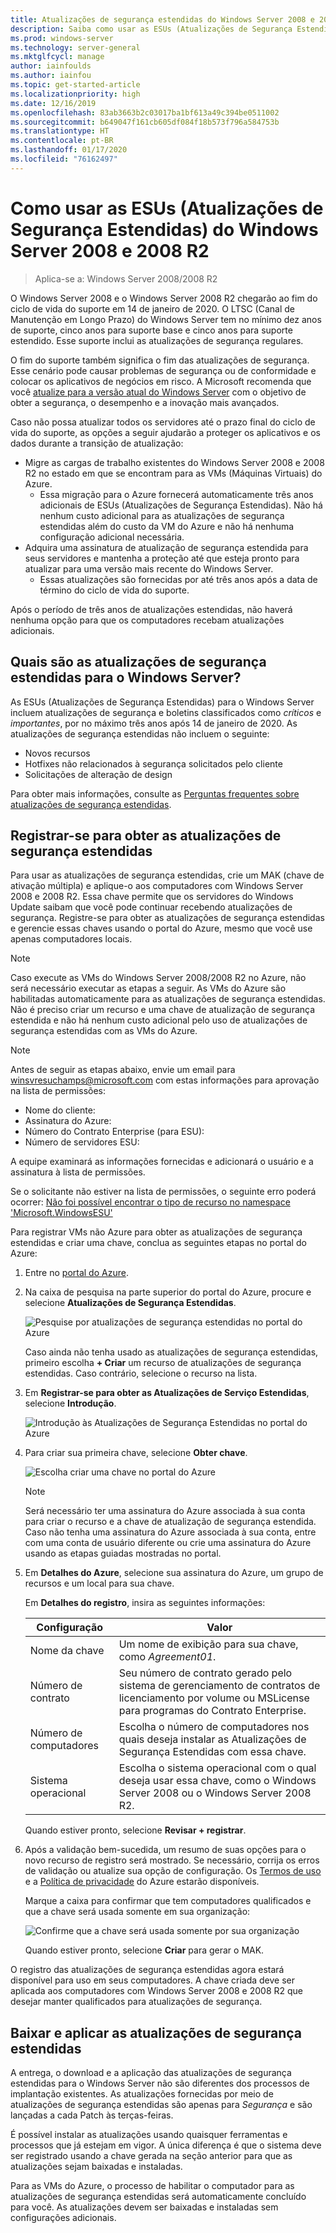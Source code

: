 ```yaml
---
title: Atualizações de segurança estendidas do Windows Server 2008 e 2008 R2
description: Saiba como usar as ESUs (Atualizações de Segurança Estendidas) para o Windows Server 2008 e 2008 R2 após o término do ciclo de vida do suporte.
ms.prod: windows-server
ms.technology: server-general
ms.mktglfcycl: manage
author: iainfoulds
ms.author: iainfou
ms.topic: get-started-article
ms.localizationpriority: high
ms.date: 12/16/2019
ms.openlocfilehash: 83ab3663b2c03017ba1bf613a49c394be0511002
ms.sourcegitcommit: b649047f161cb605df084f18b573f796a584753b
ms.translationtype: HT
ms.contentlocale: pt-BR
ms.lasthandoff: 01/17/2020
ms.locfileid: "76162497"
---
```

# <a name="how-to-use-windows-server-2008-and-2008-r2-extended-security-updates-esu"></a>Como usar as ESUs (Atualizações de Segurança Estendidas) do Windows Server 2008 e 2008 R2

>Aplica-se a: Windows Server 2008/2008 R2

O Windows Server 2008 e o Windows Server 2008 R2 chegarão ao fim do ciclo de vida do suporte em 14 de janeiro de 2020. O LTSC (Canal de Manutenção em Longo Prazo) do Windows Server tem no mínimo dez anos de suporte, cinco anos para suporte base e cinco anos para suporte estendido. Esse suporte inclui as atualizações de segurança regulares.

O fim do suporte também significa o fim das atualizações de segurança. Esse cenário pode causar problemas de segurança ou de conformidade e colocar os aplicativos de negócios em risco. A Microsoft recomenda que você [atualize para a versão atual do Windows Server](modernize-windows-server-2008.md) com o objetivo de obter a segurança, o desempenho e a inovação mais avançados.

Caso não possa atualizar todos os servidores até o prazo final do ciclo de vida do suporte, as opções a seguir ajudarão a proteger os aplicativos e os dados durante a transição de atualização:

* Migre as cargas de trabalho existentes do Windows Server 2008 e 2008 R2 no estado em que se encontram para as VMs (Máquinas Virtuais) do Azure.
    * Essa migração para o Azure fornecerá automaticamente três anos adicionais de ESUs (Atualizações de Segurança Estendidas). Não há nenhum custo adicional para as atualizações de segurança estendidas além do custo da VM do Azure e não há nenhuma configuração adicional necessária.
* Adquira uma assinatura de atualização de segurança estendida para seus servidores e mantenha a proteção até que esteja pronto para atualizar para uma versão mais recente do Windows Server.
    * Essas atualizações são fornecidas por até três anos após a data de término do ciclo de vida do suporte.

Após o período de três anos de atualizações estendidas, não haverá nenhuma opção para que os computadores recebam atualizações adicionais.

## <a name="what-are-extended-security-updates-for-windows-server"></a>Quais são as atualizações de segurança estendidas para o Windows Server?

As ESUs (Atualizações de Segurança Estendidas) para o Windows Server incluem atualizações de segurança e boletins classificados como *críticos* e *importantes*, por no máximo três anos após 14 de janeiro de 2020. As atualizações de segurança estendidas não incluem o seguinte:

* Novos recursos
* Hotfixes não relacionados à segurança solicitados pelo cliente
* Solicitações de alteração de design

Para obter mais informações, consulte as [Perguntas frequentes sobre atualizações de segurança estendidas](https://www.microsoft.com/cloud-platform/extended-security-updates).

## <a name="register-for-extended-security-updates"></a>Registrar-se para obter as atualizações de segurança estendidas

Para usar as atualizações de segurança estendidas, crie um MAK (chave de ativação múltipla) e aplique-o aos computadores com Windows Server 2008 e 2008 R2. Essa chave permite que os servidores do Windows Update saibam que você pode continuar recebendo atualizações de segurança. Registre-se para obter as atualizações de segurança estendidas e gerencie essas chaves usando o portal do Azure, mesmo que você use apenas computadores locais.

> [!NOTE]
> Caso execute as VMs do Windows Server 2008/2008 R2 no Azure, não será necessário executar as etapas a seguir. As VMs do Azure são habilitadas automaticamente para as atualizações de segurança estendidas. Não é preciso criar um recurso e uma chave de atualização de segurança estendida e não há nenhum custo adicional pelo uso de atualizações de segurança estendidas com as VMs do Azure.

> [!NOTE]
> Antes de seguir as etapas abaixo, envie um email para [winsvresuchamps@microsoft.com](mailto:winsvresuchamps@microsoft.com) com estas informações para aprovação na lista de permissões:
> * Nome do cliente:
> * Assinatura do Azure:
> * Número do Contrato Enterprise (para ESU):
> * Número de servidores ESU:
> 
> A equipe examinará as informações fornecidas e adicionará o usuário e a assinatura à lista de permissões.
> 
> Se o solicitante não estiver na lista de permissões, o seguinte erro poderá ocorrer: [Não foi possível encontrar o tipo de recurso no namespace 'Microsoft.WindowsESU'](https://social.msdn.microsoft.com/Forums/office/94b16a89-3149-43da-865d-abf7dba7b977/the-resource-type-could-not-be-found-in-the-namespace-microsoftwindowsesu-for-api-version)

Para registrar VMs não Azure para obter as atualizações de segurança estendidas e criar uma chave, conclua as seguintes etapas no portal do Azure:

1. Entre no [portal do Azure](https://portal.azure.com/).
1. Na caixa de pesquisa na parte superior do portal do Azure, procure e selecione **Atualizações de Segurança Estendidas**.

    ![Pesquise por atualizações de segurança estendidas no portal do Azure](media/extended-security-updates/esu-portal-search.png)

    Caso ainda não tenha usado as atualizações de segurança estendidas, primeiro escolha **+ Criar** um recurso de atualizações de segurança estendidas. Caso contrário, selecione o recurso na lista.

1. Em **Registrar-se para obter as Atualizações de Serviço Estendidas**, selecione **Introdução**.

    ![Introdução às Atualizações de Segurança Estendidas no portal do Azure](media/extended-security-updates/get-started-with-esu.png)

1. Para criar sua primeira chave, selecione **Obter chave**.

    ![Escolha criar uma chave no portal do Azure](media/extended-security-updates/get-key.png)

    > [!NOTE]
    > Será necessário ter uma assinatura do Azure associada à sua conta para criar o recurso e a chave de atualização de segurança estendida. Caso não tenha uma assinatura do Azure associada à sua conta, entre com uma conta de usuário diferente ou crie uma assinatura do Azure usando as etapas guiadas mostradas no portal.

1. Em **Detalhes do Azure**, selecione sua assinatura do Azure, um grupo de recursos e um local para sua chave.

    Em **Detalhes do registro**, insira as seguintes informações:

    | Configuração             | Valor |
    |---------------------|-------|
    | Nome da chave            | Um nome de exibição para sua chave, como *Agreement01*. |
    | Número de contrato    | Seu número de contrato gerado pelo sistema de gerenciamento de contratos de licenciamento por volume ou MSLicense para programas do Contrato Enterprise. |
    | Número de computadores | Escolha o número de computadores nos quais deseja instalar as Atualizações de Segurança Estendidas com essa chave. |
    | Sistema operacional    | Escolha o sistema operacional com o qual deseja usar essa chave, como o Windows Server 2008 ou o Windows Server 2008 R2. |

    Quando estiver pronto, selecione **Revisar + registrar**.

1. Após a validação bem-sucedida, um resumo de suas opções para o novo recurso de registro será mostrado. Se necessário, corrija os erros de validação ou atualize sua opção de configuração. Os [Termos de uso](https://azure.microsoft.com/support/legal/) e a [Política de privacidade](https://privacy.microsoft.com/privacystatement) do Azure estarão disponíveis.

    Marque a caixa para confirmar que tem computadores qualificados e que a chave será usada somente em sua organização:

    ![Confirme que a chave será usada somente por sua organização](media/extended-security-updates/confirm-key-usage.png)

    Quando estiver pronto, selecione **Criar** para gerar o MAK.

O registro das atualizações de segurança estendidas agora estará disponível para uso em seus computadores. A chave criada deve ser aplicada aos computadores com Windows Server 2008 e 2008 R2 que desejar manter qualificados para atualizações de segurança.

## <a name="download-and-apply-extended-security-updates"></a>Baixar e aplicar as atualizações de segurança estendidas

A entrega, o download e a aplicação das atualizações de segurança estendidas para o Windows Server não são diferentes dos processos de implantação existentes. As atualizações fornecidas por meio de atualizações de segurança estendidas são apenas para *Segurança* e são lançadas a cada Patch às terças-feiras.

É possível instalar as atualizações usando quaisquer ferramentas e processos que já estejam em vigor. A única diferença é que o sistema deve ser registrado usando a chave gerada na seção anterior para que as atualizações sejam baixadas e instaladas.

Para as VMs do Azure, o processo de habilitar o computador para as atualizações de segurança estendidas será automaticamente concluído para você. As atualizações devem ser baixadas e instaladas sem configurações adicionais.
